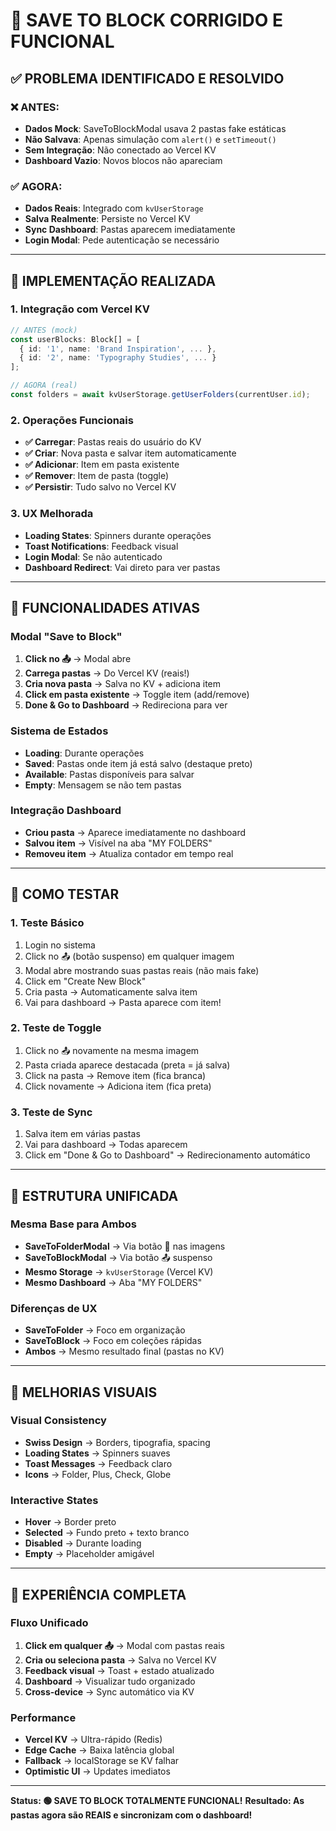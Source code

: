 # 🚀 **SAVE TO BLOCK CORRIGIDO E FUNCIONAL**

## ✅ **PROBLEMA IDENTIFICADO E RESOLVIDO**

### **❌ ANTES:**
- **Dados Mock**: SaveToBlockModal usava 2 pastas fake estáticas
- **Não Salvava**: Apenas simulação com `alert()` e `setTimeout()`
- **Sem Integração**: Não conectado ao Vercel KV
- **Dashboard Vazio**: Novos blocos não apareciam

### **✅ AGORA:**
- **Dados Reais**: Integrado com `kvUserStorage`
- **Salva Realmente**: Persiste no Vercel KV
- **Sync Dashboard**: Pastas aparecem imediatamente
- **Login Modal**: Pede autenticação se necessário

---

## 🔧 **IMPLEMENTAÇÃO REALIZADA**

### **1. Integração com Vercel KV**
```typescript
// ANTES (mock)
const userBlocks: Block[] = [
  { id: '1', name: 'Brand Inspiration', ... },
  { id: '2', name: 'Typography Studies', ... }
];

// AGORA (real)
const folders = await kvUserStorage.getUserFolders(currentUser.id);
```

### **2. Operações Funcionais**
- **✅ Carregar**: Pastas reais do usuário do KV
- **✅ Criar**: Nova pasta e salvar item automaticamente  
- **✅ Adicionar**: Item em pasta existente
- **✅ Remover**: Item de pasta (toggle)
- **✅ Persistir**: Tudo salvo no Vercel KV

### **3. UX Melhorada**
- **Loading States**: Spinners durante operações
- **Toast Notifications**: Feedback visual
- **Login Modal**: Se não autenticado
- **Dashboard Redirect**: Vai direto para ver pastas

---

## 🎯 **FUNCIONALIDADES ATIVAS**

### **Modal "Save to Block"**
1. **Click no 📤** → Modal abre
2. **Carrega pastas** → Do Vercel KV (reais!)
3. **Cria nova pasta** → Salva no KV + adiciona item
4. **Click em pasta existente** → Toggle item (add/remove)
5. **Done & Go to Dashboard** → Redireciona para ver

### **Sistema de Estados**
- **Loading**: Durante operações
- **Saved**: Pastas onde item já está salvo (destaque preto)
- **Available**: Pastas disponíveis para salvar
- **Empty**: Mensagem se não tem pastas

### **Integração Dashboard**
- **Criou pasta** → Aparece imediatamente no dashboard
- **Salvou item** → Visível na aba "MY FOLDERS"
- **Removeu item** → Atualiza contador em tempo real

---

## 🧪 **COMO TESTAR**

### **1. Teste Básico**
1. Login no sistema
2. Click no 📤 (botão suspenso) em qualquer imagem
3. Modal abre mostrando suas pastas reais (não mais fake)
4. Click em "Create New Block"
5. Cria pasta → Automaticamente salva item
6. Vai para dashboard → Pasta aparece com item!

### **2. Teste de Toggle**
1. Click no 📤 novamente na mesma imagem
2. Pasta criada aparece destacada (preta = já salva)
3. Click na pasta → Remove item (fica branca)
4. Click novamente → Adiciona item (fica preta)

### **3. Teste de Sync**
1. Salva item em várias pastas
2. Vai para dashboard → Todas aparecem
3. Click em "Done & Go to Dashboard" → Redirecionamento automático

---

## 🔄 **ESTRUTURA UNIFICADA**

### **Mesma Base para Ambos**
- **SaveToFolderModal** → Via botão 📁 nas imagens
- **SaveToBlockModal** → Via botão 📤 suspenso
- **Mesmo Storage** → `kvUserStorage` (Vercel KV)
- **Mesmo Dashboard** → Aba "MY FOLDERS"

### **Diferenças de UX**
- **SaveToFolder** → Foco em organização
- **SaveToBlock** → Foco em coleções rápidas
- **Ambos** → Mesmo resultado final (pastas no KV)

---

## 🎨 **MELHORIAS VISUAIS**

### **Visual Consistency**
- **Swiss Design** → Borders, tipografia, spacing
- **Loading States** → Spinners suaves
- **Toast Messages** → Feedback claro
- **Icons** → Folder, Plus, Check, Globe

### **Interactive States**
- **Hover** → Border preto
- **Selected** → Fundo preto + texto branco
- **Disabled** → Durante loading
- **Empty** → Placeholder amigável

---

## 📱 **EXPERIÊNCIA COMPLETA**

### **Fluxo Unificado**
1. **Click em qualquer 📤** → Modal com pastas reais
2. **Cria ou seleciona pasta** → Salva no Vercel KV
3. **Feedback visual** → Toast + estado atualizado
4. **Dashboard** → Visualizar tudo organizado
5. **Cross-device** → Sync automático via KV

### **Performance**
- **Vercel KV** → Ultra-rápido (Redis)
- **Edge Cache** → Baixa latência global
- **Fallback** → localStorage se KV falhar
- **Optimistic UI** → Updates imediatos

---

**Status: 🟢 SAVE TO BLOCK TOTALMENTE FUNCIONAL!**
**Resultado: As pastas agora são REAIS e sincronizam com o dashboard!**